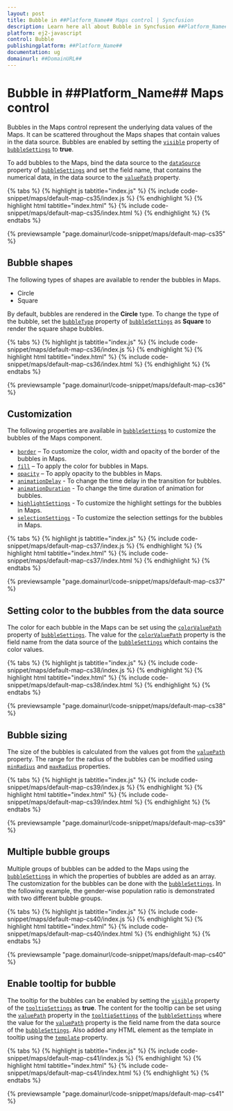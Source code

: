 ```yaml
---
layout: post
title: Bubble in ##Platform_Name## Maps control | Syncfusion
description: Learn here all about Bubble in Syncfusion ##Platform_Name## Maps control of Syncfusion Essential JS 2 and more.
platform: ej2-javascript
control: Bubble 
publishingplatform: ##Platform_Name##
documentation: ug
domainurl: ##DomainURL##
---
```


# Bubble in ##Platform_Name## Maps control

Bubbles in the Maps control represent the underlying data values of the Maps. It can be scattered throughout the Maps shapes that contain values in the data source. Bubbles are enabled by setting the [`visible`](../api/maps/bubbleSettingsModel/#visible) property of [`bubbleSettings`](../api/maps/bubbleSettingsModel) to **true**.

To add bubbles to the Maps, bind the data source to the [`dataSource`](../api/maps/bubbleSettingsModel/#datasource) property of [`bubbleSettings`](../api/maps/bubbleSettingsModel) and set the field name, that contains the numerical data, in the data source to the [`valuePath`](../api/maps/bubbleSettingsModel/#valuepath) property.

{% tabs %}
{% highlight js tabtitle="index.js" %}
{% include code-snippet/maps/default-map-cs35/index.js %}
{% endhighlight %}
{% highlight html tabtitle="index.html" %}
{% include code-snippet/maps/default-map-cs35/index.html %}
{% endhighlight %}
{% endtabs %}
        
{% previewsample "page.domainurl/code-snippet/maps/default-map-cs35" %}

## Bubble shapes

The following types of shapes are available to render the bubbles in Maps.

* Circle
* Square

By default, bubbles are rendered in the **Circle** type. To change the type of the bubble, set the [`bubbleType`](../api/maps/bubbleSettingsModel/#bubbletype) property of [`bubbleSettings`](../api/maps/bubbleSettingsModel) as **Square** to render the square shape bubbles.

{% tabs %}
{% highlight js tabtitle="index.js" %}
{% include code-snippet/maps/default-map-cs36/index.js %}
{% endhighlight %}
{% highlight html tabtitle="index.html" %}
{% include code-snippet/maps/default-map-cs36/index.html %}
{% endhighlight %}
{% endtabs %}
        
{% previewsample "page.domainurl/code-snippet/maps/default-map-cs36" %}

## Customization

The following properties are available in [`bubbleSettings`](../api/maps/bubbleSettingsModel) to customize the bubbles of the Maps component.

* [`border`](../api/maps/bubbleSettingsModel/#border) – To customize the color, width and opacity of the border of the bubbles in Maps.
* [`fill`](../api/maps/bubbleSettingsModel/#fill) – To apply the color for bubbles in Maps.
* [`opacity`](../api/maps/bubbleSettingsModel/#opacity) – To apply opacity to the bubbles in Maps.
* [`animationDelay`](../api/maps/bubbleSettingsModel/#animationdelay) - To change the time delay in the transition for bubbles.
* [`animationDuration`](../api/maps/bubbleSettingsModel/#animationduration) - To change the time duration of animation for bubbles.
* [`highlightSettings`](../api/maps/bubbleSettingsModel/#highlightsettings) - To customize the highlight settings for the bubbles in Maps.
* [`selectionSettings`](../api/maps/bubbleSettingsModel/#selectionsettings) - To customize the selection settings for the bubbles in Maps.

{% tabs %}
{% highlight js tabtitle="index.js" %}
{% include code-snippet/maps/default-map-cs37/index.js %}
{% endhighlight %}
{% highlight html tabtitle="index.html" %}
{% include code-snippet/maps/default-map-cs37/index.html %}
{% endhighlight %}
{% endtabs %}
        
{% previewsample "page.domainurl/code-snippet/maps/default-map-cs37" %}

## Setting color to the bubbles from the data source

The color for each bubble in the Maps can be set using the [`colorValuePath`](../api/maps/bubbleSettingsModel/#colorvaluepath) property of [`bubbleSettings`](../api/maps/bubbleSettingsModel). The value for the [`colorValuePath`](../api/maps/bubbleSettingsModel/#colorvaluepath) property is the field name from the data source of the [`bubbleSettings`](../api/maps/bubbleSettingsModel) which contains the color values.

{% tabs %}
{% highlight js tabtitle="index.js" %}
{% include code-snippet/maps/default-map-cs38/index.js %}
{% endhighlight %}
{% highlight html tabtitle="index.html" %}
{% include code-snippet/maps/default-map-cs38/index.html %}
{% endhighlight %}
{% endtabs %}
        
{% previewsample "page.domainurl/code-snippet/maps/default-map-cs38" %}

## Bubble sizing

The size of the bubbles is calculated from the values got from the [`valuePath`](../api/maps/bubbleSettingsModel/#valuepath) property. The range for the radius of the bubbles can be modified using [`minRadius`](../api/maps/bubbleSettingsModel/#minradius) and [`maxRadius`](../api/maps/bubbleSettingsModel/#maxradius) properties.

{% tabs %}
{% highlight js tabtitle="index.js" %}
{% include code-snippet/maps/default-map-cs39/index.js %}
{% endhighlight %}
{% highlight html tabtitle="index.html" %}
{% include code-snippet/maps/default-map-cs39/index.html %}
{% endhighlight %}
{% endtabs %}
        
{% previewsample "page.domainurl/code-snippet/maps/default-map-cs39" %}

## Multiple bubble groups

Multiple groups of bubbles can be added to the Maps using the [`bubbleSettings`](../api/maps/bubbleSettingsModel) in which the properties of bubbles are added as an array. The customization for the bubbles can be done with the [`bubbleSettings`](../api/maps/bubbleSettingsModel). In the following example, the gender-wise population ratio is demonstrated with two different bubble groups.

{% tabs %}
{% highlight js tabtitle="index.js" %}
{% include code-snippet/maps/default-map-cs40/index.js %}
{% endhighlight %}
{% highlight html tabtitle="index.html" %}
{% include code-snippet/maps/default-map-cs40/index.html %}
{% endhighlight %}
{% endtabs %}
        
{% previewsample "page.domainurl/code-snippet/maps/default-map-cs40" %}

## Enable tooltip for bubble

The tooltip for the bubbles can be enabled by setting the [`visible`](../api/maps/tooltipSettingsModel/#visible) property of the [`tooltipSettings`](../api/maps/tooltipSettingsModel) as **true**. The content for the tooltip can be set using the [`valuePath`](../api/maps/tooltipSettingsModel/#valuepath) property in the [`tooltipSettings`](../api/maps/tooltipSettingsModel) of the [`bubbleSettings`](../api/maps/bubbleSettingsModel) where the value for the [`valuePath`](../api/maps/tooltipSettingsModel/#valuepath) property is the field name from the data source of the [`bubbleSettings`](../api/maps/bubbleSettingsModel). Also added any HTML element as the template in tooltip using the [`template`](../api/maps/tooltipSettingsModel/#template) property.

{% tabs %}
{% highlight js tabtitle="index.js" %}
{% include code-snippet/maps/default-map-cs41/index.js %}
{% endhighlight %}
{% highlight html tabtitle="index.html" %}
{% include code-snippet/maps/default-map-cs41/index.html %}
{% endhighlight %}
{% endtabs %}
        
{% previewsample "page.domainurl/code-snippet/maps/default-map-cs41" %}